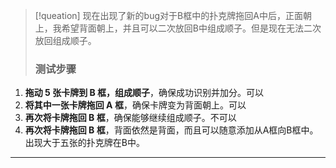 >[!queation]
>现在出现了新的bug对于B框中的扑克牌拖回A中后，正面朝上，我希望背面朝上，并且可以二次放回B中组成顺子。但是现在无法二次放回组成顺子。
>### **测试步骤**

1. **拖动 5 张卡牌到 B 框，组成顺子**，确保成功识别并加分。可以
2. **将其中一张卡牌拖回 A 框**，确保卡牌变为背面朝上。可以
3. **再次将卡牌拖回 B 框**，确保能够继续组成顺子。不可以
4. **再次将卡牌拖回 B 框**，背面依然是背面，而且可以随意添加从A框向B框中。出现大于五张的扑克牌在B中。
---